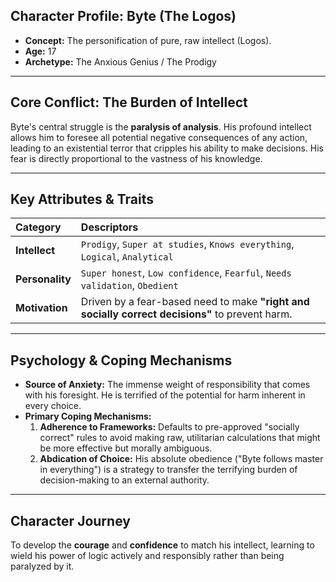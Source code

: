 ## Character Profile: Byte (The Logos)

* **Concept:** The personification of pure, raw intellect (Logos).
* **Age:** 17
* **Archetype:** The Anxious Genius / The Prodigy

---

## Core Conflict: The Burden of Intellect

Byte's central struggle is the **paralysis of analysis**. His profound intellect allows him to foresee all potential negative consequences of any action, leading to an existential terror that cripples his ability to make decisions. His fear is directly proportional to the vastness of his knowledge.

---

## Key Attributes & Traits

| Category | Descriptors |
| :--- | :--- |
| **Intellect** | `Prodigy`, `Super at studies`, `Knows everything`, `Logical`, `Analytical` |
| **Personality** | `Super honest`, `Low confidence`, `Fearful`, `Needs validation`, `Obedient` |
| **Motivation** | Driven by a fear-based need to make **"right and socially correct decisions"** to prevent harm. |

---

## Psychology & Coping Mechanisms

* **Source of Anxiety:** The immense weight of responsibility that comes with his foresight. He is terrified of the potential for harm inherent in every choice.
* **Primary Coping Mechanisms:**
    1.  **Adherence to Frameworks:** Defaults to pre-approved "socially correct" rules to avoid making raw, utilitarian calculations that might be more effective but morally ambiguous.
    2.  **Abdication of Choice:** His absolute obedience ("Byte follows master in everything") is a strategy to transfer the terrifying burden of decision-making to an external authority.

---

## Character Journey

To develop the **courage** and **confidence** to match his intellect, learning to wield his power of logic actively and responsibly rather than being paralyzed by it.